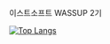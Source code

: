 이스트소프트 WASSUP 2기

[![Top Langs](https://github-readme-stats.vercel.app/api/top-langs/?username=jooni0227)](https://github.com/jooni0227/github-readme-stats)
